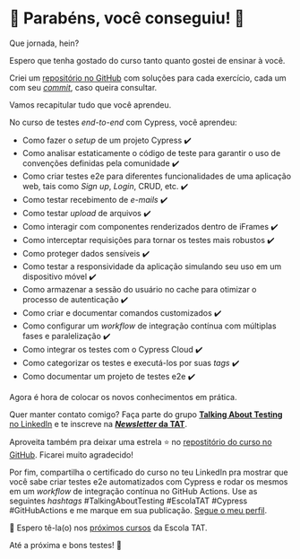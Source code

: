 # 🥳 Parabéns, você conseguiu! 🎉

Que jornada, hein?

Espero que tenha gostado do curso tanto quanto gostei de ensinar à você.

Criei um [repositório no GitHub](https://github.com/wlsf82/testes-e2e-com-cypress-tat-v2) com soluções para cada exercício, cada um com seu [_commit_](https://github.com/wlsf82/testes-e2e-com-cypress-tat-v2/commits/main), caso queira consultar.

Vamos recapitular tudo que você aprendeu.

No curso de testes _end-to-end_ com Cypress, você aprendeu:

- Como fazer o _setup_ de um projeto Cypress ✔️
- Como analisar estaticamente o código de teste para garantir o uso de convenções definidas pela comunidade ✔️
- Como criar testes e2e para diferentes funcionalidades de uma aplicação web, tais como _Sign up_, _Login_, CRUD, etc. ✔️
- Como testar recebimento de _e-mails_ ✔️
- Como testar _upload_ de arquivos ✔️
- Como interagir com componentes renderizados dentro de iFrames ✔️
- Como interceptar requisições para tornar os testes mais robustos ✔️
- Como proteger dados sensíveis ✔️
- Como testar a responsividade da aplicação simulando seu uso em um dispositivo móvel ✔️
- Como armazenar a sessão do usuário no cache para otimizar o processo de autenticação ✔️
- Como criar e documentar comandos customizados ✔️
- Como configurar um _workflow_ de integração contínua com múltiplas fases e paralelização ✔️
- Como integrar os testes com o Cypress Cloud ✔️
- Como categorizar os testes e executá-los por suas _tags_ ✔️
- Como documentar um projeto de testes e2e ✔️

Agora é hora de colocar os novos conhecimentos em prática.

Quer manter contato comigo? Faça parte do grupo [**Talking About Testing** no LinkedIn](https://www.linkedin.com/groups/12492726/) e te inscreve na [**_Newsletter_ da TAT**](https://mailchi.mp/6b1f35857228/newsletter-talking-about-testing).

Aproveita também pra deixar uma estrela ⭐ no [repostitório do curso no GitHub](https://github.com/wlsf82/testes-e2e-com-cypress-v2). Ficarei muito agradecido!

Por fim, compartilha o certificado do curso no teu LinkedIn pra mostrar que você sabe criar testes e2e automatizados com Cypress e rodar os mesmos em um _workflow_ de integração contínua no GitHub Actions. Use as seguintes _hashtags_ #TalkingAboutTesting #EscolaTAT #Cypress #GitHubActions e me marque em sua publicação. [Segue o meu perfil](https://www.linkedin.com/in/walmyr-lima-e-silva-filho/).

👋 Espero tê-la(o) nos [próximos cursos](https://www.udemy.com/user/walmyr/) da Escola TAT.

Até a próxima e bons testes! 🚀
